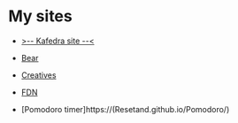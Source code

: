 # My sites


+ [>-- Kafedra site --<](https://Resetand.github.io/Kafedra/)

+ [Bear](https://Resetand.github.io/Bear/)
+ [Creatives](https://Resetand.github.io/Creatives/)
+ [FDN](https://Resetand.github.io/FDN/)
+ [Pomodoro timer]https://(Resetand.github.io/Pomodoro/)
    

    

